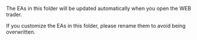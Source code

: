 The EAs in this folder will be updated automatically when you open the WEB trader.

If you customize the EAs in this folder, please rename them to avoid being overwritten.
